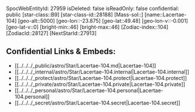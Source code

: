 ﻿---
location: [49.48,23.875,5000]
type: Star
tags:
- astro/Star

---
SpocWebEntityId: 27959
isDeleted: false
isReadOnly: false
confidential: public
[star-class::B9]
[star-class-id::28188]
[Mass-sol::]
[name::Lacertae-104]
[geo-alt::5000]
[geo-lon::-23.875]
[geo-lat::49.48]
[geo-lon-v::-0.001]
[geo-lat-v::0]
[bright-min::46]
[bright-max::46]
[Zodiac-index::104]
[ZodiacId::28127]
[NextStarId::27913]



## Confidential Links & Embeds: 
- [[../../../_public/astro/Star/Lacertae-104.md|Lacertae-104]] 
- [[../../../_internal/astro/Star/Lacertae-104.internal|Lacertae-104.internal]] 
- [[../../../_protect/astro/Star/Lacertae-104.protect|Lacertae-104.protect]] 
- [[../../../_private/astro/Star/Lacertae-104.private|Lacertae-104.private]] 
- [[../../../_personal/astro/Star/Lacertae-104.personal|Lacertae-104.personal]] 
- [[../../../_secret/astro/Star/Lacertae-104.secret|Lacertae-104.secret]]

